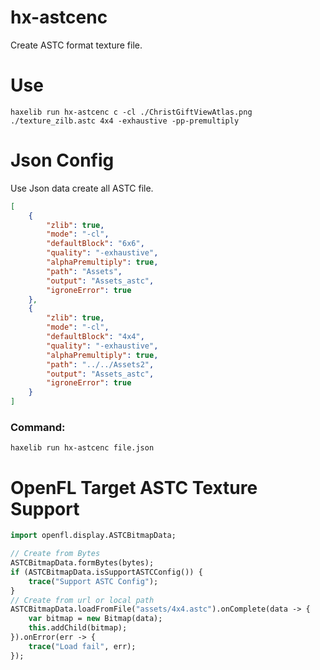# hx-astcenc
 Create ASTC format texture file.

# Use
```shell
haxelib run hx-astcenc c -cl ./ChristGiftViewAtlas.png ./texture_zilb.astc 4x4 -exhaustive -pp-premultiply
```

# Json Config
Use Json data create all ASTC file.
```json
[
    {
        "zlib": true,
        "mode": "-cl",
        "defaultBlock": "6x6",
        "quality": "-exhaustive",
        "alphaPremultiply": true,
        "path": "Assets",
        "output": "Assets_astc",
        "igroneError": true
    },
    {
        "zlib": true,
        "mode": "-cl",
        "defaultBlock": "4x4",
        "quality": "-exhaustive",
        "alphaPremultiply": true,
        "path": "../../Assets2",
        "output": "Assets_astc",
        "igroneError": true
    }
]
```
### Command:
```shell
haxelib run hx-astcenc file.json
```

# OpenFL Target ASTC Texture Support
```haxe
import openfl.display.ASTCBitmapData;

// Create from Bytes
ASTCBitmapData.formBytes(bytes);
if (ASTCBitmapData.isSupportASTCConfig()) {
    trace("Support ASTC Config");
}
// Create from url or local path
ASTCBitmapData.loadFromFile("assets/4x4.astc").onComplete(data -> {
    var bitmap = new Bitmap(data);
    this.addChild(bitmap);
}).onError(err -> {
    trace("Load fail", err);
});
```
